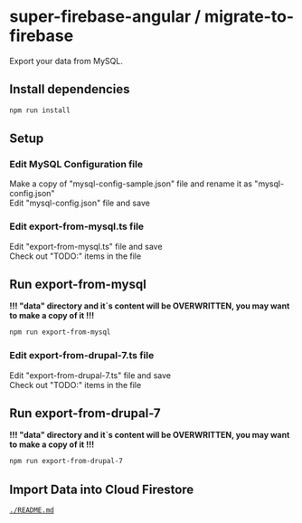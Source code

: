 # super-firebase-angular / migrate-to-firebase
Export your data from MySQL.

## Install dependencies
```sh
npm run install
```

## Setup
### Edit MySQL Configuration file
Make a copy of "mysql-config-sample.json" file and 
rename it as "mysql-config.json"  
Edit "mysql-config.json" file and save 

### Edit export-from-mysql.ts file 
Edit "export-from-mysql.ts" file and save  
Check out "TODO:" items in the file  

## Run export-from-mysql
**!!! "data" directory and it`s content 
will be OVERWRITTEN, 
you may want to make a copy of it !!!**
```sh
npm run export-from-mysql
```

### Edit export-from-drupal-7.ts file 
Edit "export-from-drupal-7.ts" file and save  
Check out "TODO:" items in the file  

## Run export-from-drupal-7
**!!! "data" directory and it`s content 
will be OVERWRITTEN, 
you may want to make a copy of it !!!**
```sh
npm run export-from-drupal-7
```

## Import Data into Cloud Firestore
[`./README.md`](./README.md)
